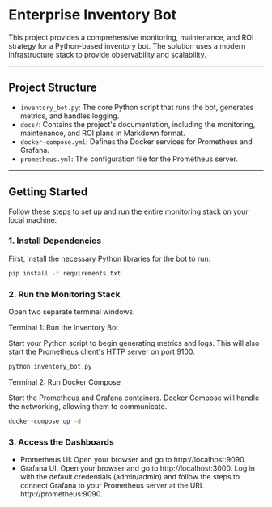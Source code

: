 # Enterprise Inventory Bot

This project provides a comprehensive monitoring, maintenance, and ROI strategy for a Python-based inventory bot. The solution uses a modern infrastructure stack to provide observability and scalability.

***

## Project Structure

- `inventory_bot.py`: The core Python script that runs the bot, generates metrics, and handles logging.
- `docs/`: Contains the project's documentation, including the monitoring, maintenance, and ROI plans in Markdown format.
- `docker-compose.yml`: Defines the Docker services for Prometheus and Grafana.
- `prometheus.yml`: The configuration file for the Prometheus server.

***

## Getting Started

Follow these steps to set up and run the entire monitoring stack on your local machine.

### 1. Install Dependencies

First, install the necessary Python libraries for the bot to run.

```bash
pip install -r requirements.txt
```

### 2. Run the Monitoring Stack

Open two separate terminal windows.

Terminal 1: Run the Inventory Bot

Start your Python script to begin generating metrics and logs. This will also start the Prometheus client's HTTP server on port 9100.
```bash
python inventory_bot.py
```
Terminal 2: Run Docker Compose

Start the Prometheus and Grafana containers. Docker Compose will handle the networking, allowing them to communicate.
```bash
docker-compose up -d
```
### 3. Access the Dashboards

- Prometheus UI: Open your browser and go to http://localhost:9090.
- Grafana UI: Open your browser and go to http://localhost:3000. Log in with the default credentials (admin/admin) and follow the steps to connect Grafana to your Prometheus server at the URL http://prometheus:9090.
